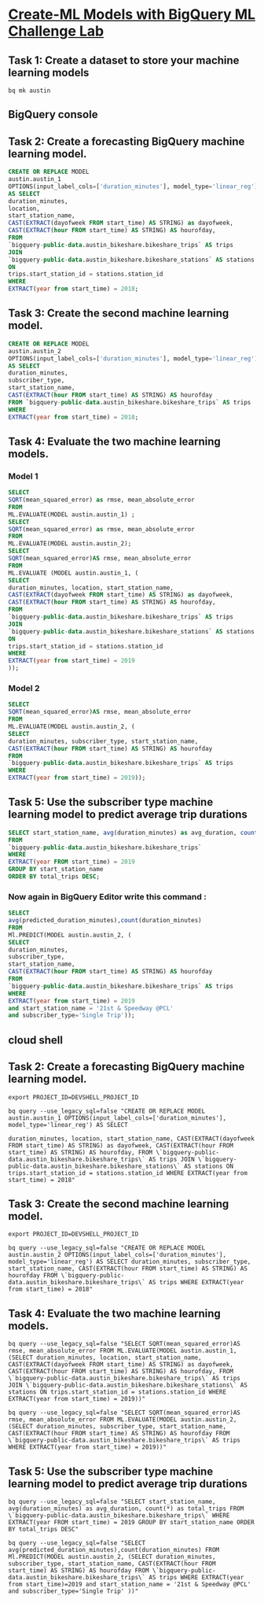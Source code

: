 # [Create-ML Models with BigQuery ML Challenge Lab](https://google.qwiklabs.com/focuses/14294?parent=catalog)

## Task 1: Create a dataset to store your machine learning models

```
bq mk austin
```

## BigQuery  console 

## Task 2: Create a forecasting BigQuery machine learning model.

```sql
CREATE OR REPLACE MODEL
austin.austin_1
OPTIONS(input_label_cols=['duration_minutes'], model_type='linear_reg')
AS SELECT
duration_minutes,
location,
start_station_name,
CAST(EXTRACT(dayofweek FROM start_time) AS STRING) as dayofweek,
CAST(EXTRACT(hour FROM start_time) AS STRING) AS hourofday,
FROM
`bigquery-public-data.austin_bikeshare.bikeshare_trips` AS trips
JOIN
`bigquery-public-data.austin_bikeshare.bikeshare_stations` AS stations
ON
trips.start_station_id = stations.station_id
WHERE
EXTRACT(year from start_time) = 2018;
```
## Task 3: Create the second machine learning model.

```sql
CREATE OR REPLACE MODEL
austin.austin_2
OPTIONS(input_label_cols=['duration_minutes'], model_type='linear_reg')
AS SELECT
duration_minutes,
subscriber_type,
start_station_name,
CAST(EXTRACT(hour FROM start_time) AS STRING) AS hourofday
FROM `bigquery-public-data.austin_bikeshare.bikeshare_trips` AS trips
WHERE
EXTRACT(year from start_time) = 2018;
```
## Task 4: Evaluate the two machine learning models.


### Model 1

```sql
SELECT
SQRT(mean_squared_error) as rmse, mean_absolute_error
FROM
ML.EVALUATE(MODEL austin.austin_1) ;
SELECT
SQRT(mean_squared_error) as rmse, mean_absolute_error
FROM
ML.EVALUATE(MODEL austin.austin_2);
SELECT
SQRT(mean_squared_error)AS rmse, mean_absolute_error
FROM
ML.EVALUATE (MODEL austin.austin_1, (
SELECT
duration_minutes, location, start_station_name,
CAST(EXTRACT(dayofweek FROM start_time) AS STRING) as dayofweek,
CAST(EXTRACT(hour FROM start_time) AS STRING) AS hourofday,
FROM
`bigquery-public-data.austin_bikeshare.bikeshare_trips` AS trips
JOIN
`bigquery-public-data.austin_bikeshare.bikeshare_stations` AS stations
ON
trips.start_station_id = stations.station_id
WHERE
EXTRACT(year from start_time) = 2019
));
```
### Model 2

```sql
SELECT
SQRT(mean_squared_error)AS rmse, mean_absolute_error
FROM
ML.EVALUATE(MODEL austin.austin_2, (
SELECT
duration_minutes, subscriber_type, start_station_name,
CAST(EXTRACT(hour FROM start_time) AS STRING) AS hourofday
FROM
`bigquery-public-data.austin_bikeshare.bikeshare_trips` AS trips
WHERE
EXTRACT(year from start_time) = 2019));
```


## Task 5: Use the subscriber type machine learning model to predict average trip durations

```sql
SELECT start_station_name, avg(duration_minutes) as avg_duration, count(*) as total_trips
FROM
`bigquery-public-data.austin_bikeshare.bikeshare_trips`
WHERE
EXTRACT(year FROM start_time) = 2019
GROUP BY start_station_name
ORDER BY total_trips DESC;
```


### Now again in BigQuery Editor write this command :

```sql
SELECT
avg(predicted_duration_minutes),count(duration_minutes)
FROM
Ml.PREDICT(MODEL austin.austin_2, (
SELECT
duration_minutes,
subscriber_type,
start_station_name,
CAST(EXTRACT(hour FROM start_time) AS STRING) AS hourofday
FROM
`bigquery-public-data.austin_bikeshare.bikeshare_trips` AS trips
WHERE
EXTRACT(year from start_time) = 2019
and start_station_name = '21st & Speedway @PCL'
and subscriber_type='Single Trip'));
```


## cloud shell

## Task 2: Create a forecasting BigQuery machine learning model.

```
export PROJECT_ID=DEVSHELL_PROJECT_ID

bq query --use_legacy_sql=false "CREATE OR REPLACE MODEL austin.austin_1 OPTIONS(input_label_cols=['duration_minutes'], model_type='linear_reg') AS SELECT

duration_minutes, location, start_station_name, CAST(EXTRACT(dayofweek FROM start_time) AS STRING) as dayofweek, CAST(EXTRACT(hour FROM start_time) AS STRING) AS hourofday, FROM \`bigquery-public-data.austin_bikeshare.bikeshare_trips\` AS trips JOIN \`bigquery-public-data.austin_bikeshare.bikeshare_stations\` AS stations ON trips.start_station_id = stations.station_id WHERE EXTRACT(year from start_time) = 2018"

```

## Task 3: Create the second machine learning model.

```
export PROJECT_ID=DEVSHELL_PROJECT_ID

bq query --use_legacy_sql=false "CREATE OR REPLACE MODEL austin.austin_2 OPTIONS(input_label_cols=['duration_minutes'], model_type='linear_reg') AS SELECT duration_minutes, subscriber_type, start_station_name, CAST(EXTRACT(hour FROM start_time) AS STRING) AS hourofday FROM \`bigquery-public-data.austin_bikeshare.bikeshare_trips\` AS trips WHERE EXTRACT(year from start_time) = 2018"
```


## Task 4: Evaluate the two machine learning models.

```
bq query --use_legacy_sql=false "SELECT SQRT(mean_squared_error)AS rmse, mean_absolute_error FROM ML.EVALUATE(MODEL austin.austin_1, (SELECT duration_minutes, location, start_station_name, CAST(EXTRACT(dayofweek FROM start_time) AS STRING) as dayofweek, CAST(EXTRACT(hour FROM start_time) AS STRING) AS hourofday, FROM \`bigquery-public-data.austin_bikeshare.bikeshare_trips\` AS trips JOIN \`bigquery-public-data.austin_bikeshare.bikeshare_stations\` AS stations ON trips.start_station_id = stations.station_id WHERE EXTRACT(year from start_time) = 2019))"

bq query --use_legacy_sql=false "SELECT SQRT(mean_squared_error)AS rmse, mean_absolute_error FROM ML.EVALUATE(MODEL austin.austin_2, (SELECT duration_minutes, subscriber_type, start_station_name, CAST(EXTRACT(hour FROM start_time) AS STRING) AS hourofday FROM \`bigquery-public-data.austin_bikeshare.bikeshare_trips\` AS trips WHERE EXTRACT(year from start_time) = 2019))"
```




## Task 5: Use the subscriber type machine learning model to predict average trip durations

```
bq query --use_legacy_sql=false "SELECT start_station_name, avg(duration_minutes) as avg_duration, count(*) as total_trips FROM \`bigquery-public-data.austin_bikeshare.bikeshare_trips\` WHERE EXTRACT(year FROM start_time) = 2019 GROUP BY start_station_name ORDER BY total_trips DESC"
```
```
bq query --use_legacy_sql=false "SELECT avg(predicted_duration_minutes),count(duration_minutes) FROM Ml.PREDICT(MODEL austin.austin_2, (SELECT duration_minutes, subscriber_type, start_station_name, CAST(EXTRACT(hour FROM start_time) AS STRING) AS hourofday FROM \`bigquery-public-data.austin_bikeshare.bikeshare_trips\` AS trips WHERE EXTRACT(year from start_time)=2019 and start_station_name = '21st & Speedway @PCL' and subscriber_type='Single Trip' ))"
```
